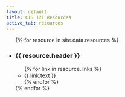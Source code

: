 ```yaml
---
layout: default
title: CIS 121 Resources
active_tab: resources
---
```


<div>
  <ul class="resource-header-list">
    {% for resource in site.data.resources %}
      <li>
        <h3 class="resource-header">{{ resource.header }}</h3>
          <ul class="resource-content">
            {% for link in resource.links %}
              <li><a href="{{ link.link }}">{{ link.text }}</a></li>
            {% endfor %}
          </ul>
      </li>
    {% endfor %}
  </ul>
</div>